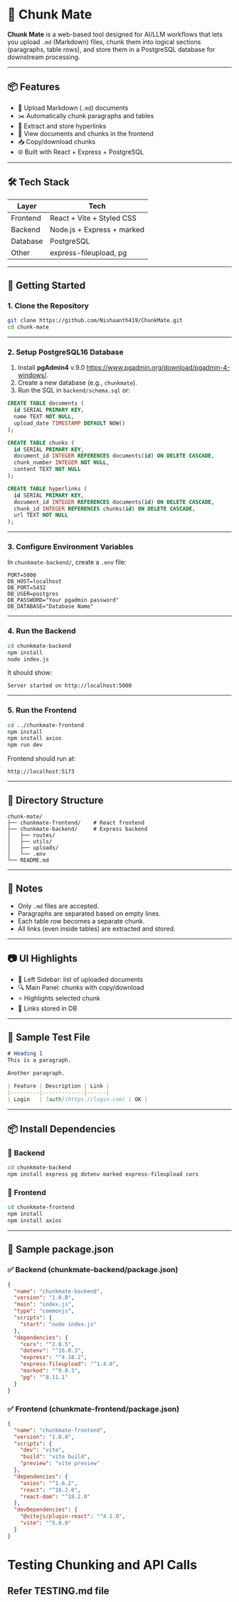 # 🧠 Chunk Mate

**Chunk Mate** is a web-based tool designed for AI/LLM workflows that lets you upload `.md` (Markdown) files, chunk them into logical sections (paragraphs, table rows), and store them in a PostgreSQL database for downstream processing.

---

## 📦 Features

- 📝 Upload Markdown (`.md`) documents
- ✂️ Automatically chunk paragraphs and tables
- 🔗 Extract and store hyperlinks
- 📄 View documents and chunks in the frontend
- 📥 Copy/download chunks
- 🌐 Built with React + Express + PostgreSQL

---

## 🛠 Tech Stack

| Layer     | Tech                         |
|-----------|------------------------------|
| Frontend  | React + Vite + Styled CSS    |
| Backend   | Node.js + Express + marked   |
| Database  | PostgreSQL                   |
| Other     | express-fileupload, pg       |

---

## 🚀 Getting Started

### 1. Clone the Repository

```bash
git clone https://github.com/Nishaanth419/ChunkMate.git
cd chunk-mate
```

---

### 2. Setup PostgreSQL16 Database

1. Install **pgAdmin4** v.9.0 https://www.pgadmin.org/download/pgadmin-4-windows/.
2. Create a new database (e.g., `chunkmate`).
3. Run the SQL in `backend/schema.sql` or:

```sql
CREATE TABLE documents (
  id SERIAL PRIMARY KEY,
  name TEXT NOT NULL,
  upload_date TIMESTAMP DEFAULT NOW()
);

CREATE TABLE chunks (
  id SERIAL PRIMARY KEY,
  document_id INTEGER REFERENCES documents(id) ON DELETE CASCADE,
  chunk_number INTEGER NOT NULL,
  content TEXT NOT NULL
);

CREATE TABLE hyperlinks (
  id SERIAL PRIMARY KEY,
  document_id INTEGER REFERENCES documents(id) ON DELETE CASCADE,
  chunk_id INTEGER REFERENCES chunks(id) ON DELETE CASCADE,
  url TEXT NOT NULL
);
```

---

### 3. Configure Environment Variables

In `chunkmate-backend/`, create a `.env` file:

```env
PORT=5000
DB_HOST=localhost
DB_PORT=5432
DB_USER=postgres
DB_PASSWORD="Your pgadmin password"
DB_DATABASE="Database Name"
```

---

### 4. Run the Backend

```bash
cd chunkmate-backend
npm install
node index.js
```

It should show:
```
Server started on http://localhost:5000
```

---

### 5. Run the Frontend

```bash
cd ../chunkmate-frontend
npm install
npm install axios
npm run dev
```

Frontend should run at:
```
http://localhost:5173
```

---

## 📂 Directory Structure

```
chunk-mate/
├── chunkmate-frontend/    # React frontend
├── chunkmate-backend/     # Express backend
│   ├── routes/
│   ├── utils/
│   ├── uploads/
│   └── .env
└── README.md
```

---

## 📌 Notes

- Only `.md` files are accepted.
- Paragraphs are separated based on empty lines.
- Each table row becomes a separate chunk.
- All links (even inside tables) are extracted and stored.

---

## 📷 UI Highlights

- 📄 Left Sidebar: list of uploaded documents  
- 🔍 Main Panel: chunks with copy/download  
- ⭐ Highlights selected chunk  
- 🔗 Links stored in DB 

---



## 🧪 Sample Test File

```md
# Heading 1
This is a paragraph.

Another paragraph.

| Feature | Description | Link |
|---------|-------------|------|
| Login   | [auth](https://login.com) | OK |
```

---




## 📦 Install Dependencies

### 🔧 Backend

```bash
cd chunkmate-backend
npm install express pg dotenv marked express-fileupload cors
```

### 🔧 Frontend

```bash
cd chunkmate-frontend
npm install
npm install axios
```

---

## 📄 Sample package.json

### ✅ Backend (chunkmate-backend/package.json)

```json
{
  "name": "chunkmate-backend",
  "version": "1.0.0",
  "main": "index.js",
  "type": "commonjs",
  "scripts": {
    "start": "node index.js"
  },
  "dependencies": {
    "cors": "^2.8.5",
    "dotenv": "^16.0.3",
    "express": "^4.18.2",
    "express-fileupload": "^1.4.0",
    "marked": "^9.0.3",
    "pg": "^8.11.1"
  }
}
```

### ✅ Frontend (chunkmate-frontend/package.json)

```json
{
  "name": "chunkmate-frontend",
  "version": "1.0.0",
  "scripts": {
    "dev": "vite",
    "build": "vite build",
    "preview": "vite preview"
  },
  "dependencies": {
    "axios": "^1.6.2",
    "react": "^18.2.0",
    "react-dom": "^18.2.0"
  },
  "devDependencies": {
    "@vitejs/plugin-react": "^4.1.0",
    "vite": "^5.0.0"
  }
}
```
# Testing Chunking and API Calls 
## Refer TESTING.md file 